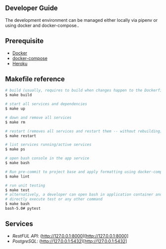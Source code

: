 ## Developer Guide

The development environment can be managed either locally via pipenv or using docker and docker-compose..

## Prerequisite

- [Docker](https://docs.docker.com/install/)
- [docker-compose](https://docs.docker.com/compose/install/)
- [Heroku](https://devcenter.heroku.com/articles/heroku-cli#download-and-install)

## Makefile reference

```bash
# build (usually, requires to build when changes happen to the Dockerfile or docker-compose.yml)
$ make build

# start all services and dependencies
$ make up

# down and remove all services
$ make rm

# restart (removes all services and restart them -- without rebuilding)
$ make restart

# list services running/active services
$ make ps

# open bash console in the app service
$ make bash

# Run pre-commit to project base and apply formatting using docker-compose.
$ make lint

# run unit testing
$ make test
# alternatively, a developer can open bash in application container and
# directly execute test or any other command
$ make bash
bash-5.0# pytest

```

## Services

- _RestFUL API_: (http://127.0.0.1:8000)[http://127.0.0.1:8000]
- _PostgreSQL_: (http://127.0.0.1:5432)[http://127.0.0.1:5432]
